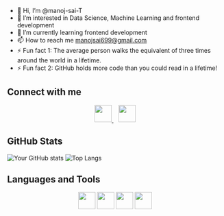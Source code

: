 - 👋 Hi, I’m @manoj-sai-T
- 👀 I’m interested in Data Science, Machine Learning and frontend development
- 🌱 I’m currently learning frontend development
- 📫 How to reach me manojsai699@gmail.com
- ⚡ Fun fact 1: The average person walks the equivalent of three times around the world in a lifetime.
- ⚡ Fun fact 2: GitHub holds more code than you could read in a lifetime!



## Connect with me

<p align="center">
  <a href="https://www.linkedin.com/in/manoj-tatavarthi">
    <img src="https://img.shields.io/badge/LinkedIn-Connect-blue?style=for-the-badge&logo=linkedin" height="40">
  </a>&nbsp;&nbsp;
  <a href="https://www.instagram.com/_man_of_hearts_89">
    <img src="https://img.shields.io/badge/Instagram-Follow-red?style=for-the-badge&logo=instagram" height="40">
  </a>
</p>


## GitHub Stats

![Your GitHub stats](https://github-readme-stats.vercel.app/api?username=manoj-sai-T&show_icons=true)
![Top Langs](https://github-readme-stats.vercel.app/api/top-langs/?username=manoj-sai-T&layout=compact)




## Languages and Tools

<p align="center">
  <img src="https://img.shields.io/badge/Python-3776AB?style=for-the-badge&logo=python&logoColor=white" height="40" />
  <img src="https://img.shields.io/badge/JavaScript-F7DF1E?style=for-the-badge&logo=javascript&logoColor=black" height="40" />
  <img src="https://img.shields.io/badge/HTML5-E34F26?style=for-the-badge&logo=html5&logoColor=white" height="40" />
  <img src="https://img.shields.io/badge/CSS3-1572B6?style=for-the-badge&logo=css3&logoColor=white" height="40" />
</p>



<!---
manoj-sai-T/manoj-sai-T is a ✨ special ✨ repository because its `README.md` (this file) appears on your GitHub profile.
You can click the Preview link to take a look at your changes.
--->
